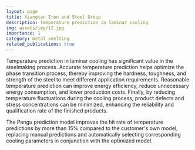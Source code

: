 ```yaml
---
layout: page
title: Xiangtan Iron and Steel Group
description: temperature prediction in laminar cooling
img: assets/img/12.jpg
importance: 1
category: metal smelting
related_publications: true
---
```



Temperature prediction in laminar cooling has significant value in the steelmaking process. Accurate temperature prediction helps optimize the phase transition process, thereby improving the hardness, toughness, and strength of the steel to meet different application requirements. Reasonable temperature prediction can improve energy efficiency, reduce unnecessary energy consumption, and lower production costs. Finally, by reducing temperature fluctuations during the cooling process, product defects and stress concentrations can be minimized, enhancing the reliability and qualification rate of the finished products.

The Pangu prediction model improves the hit rate of temperature predictions by more than 15% compared to the customer's own model, replacing manual predictions and automatically selecting corresponding cooling parameters in conjunction with the optimized model.
